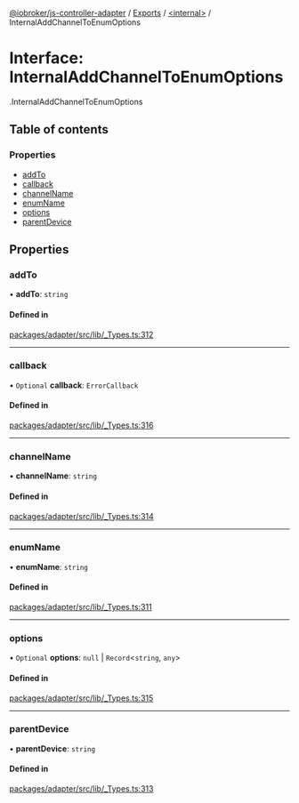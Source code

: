 [@iobroker/js-controller-adapter](../README.md) / [Exports](../modules.md) / [<internal\>](../modules/internal_.md) / InternalAddChannelToEnumOptions

# Interface: InternalAddChannelToEnumOptions

[<internal>](../modules/internal_.md).InternalAddChannelToEnumOptions

## Table of contents

### Properties

- [addTo](internal_.InternalAddChannelToEnumOptions.md#addto)
- [callback](internal_.InternalAddChannelToEnumOptions.md#callback)
- [channelName](internal_.InternalAddChannelToEnumOptions.md#channelname)
- [enumName](internal_.InternalAddChannelToEnumOptions.md#enumname)
- [options](internal_.InternalAddChannelToEnumOptions.md#options)
- [parentDevice](internal_.InternalAddChannelToEnumOptions.md#parentdevice)

## Properties

### addTo

• **addTo**: `string`

#### Defined in

[packages/adapter/src/lib/_Types.ts:312](https://github.com/ioBroker/ioBroker.js-controller/blob/8b30b890/packages/adapter/src/lib/_Types.ts#L312)

___

### callback

• `Optional` **callback**: `ErrorCallback`

#### Defined in

[packages/adapter/src/lib/_Types.ts:316](https://github.com/ioBroker/ioBroker.js-controller/blob/8b30b890/packages/adapter/src/lib/_Types.ts#L316)

___

### channelName

• **channelName**: `string`

#### Defined in

[packages/adapter/src/lib/_Types.ts:314](https://github.com/ioBroker/ioBroker.js-controller/blob/8b30b890/packages/adapter/src/lib/_Types.ts#L314)

___

### enumName

• **enumName**: `string`

#### Defined in

[packages/adapter/src/lib/_Types.ts:311](https://github.com/ioBroker/ioBroker.js-controller/blob/8b30b890/packages/adapter/src/lib/_Types.ts#L311)

___

### options

• `Optional` **options**: ``null`` \| `Record`<`string`, `any`\>

#### Defined in

[packages/adapter/src/lib/_Types.ts:315](https://github.com/ioBroker/ioBroker.js-controller/blob/8b30b890/packages/adapter/src/lib/_Types.ts#L315)

___

### parentDevice

• **parentDevice**: `string`

#### Defined in

[packages/adapter/src/lib/_Types.ts:313](https://github.com/ioBroker/ioBroker.js-controller/blob/8b30b890/packages/adapter/src/lib/_Types.ts#L313)
